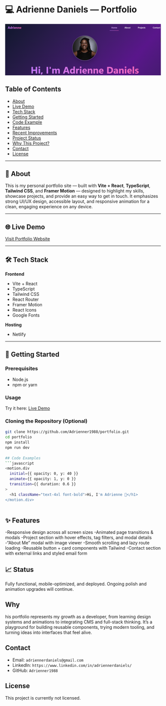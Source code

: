 # 💻 Adrienne Daniels — Portfolio

![Screenshot](src/assets/portfolioImg.png)

## Table of Contents

- [About](#about)
- [Live Demo](#live-demo)
- [Tech Stack](#tech-stack)
- [Getting Started](#getting-started)
- [Code Example](#code-example)
- [Features](#features)
- [Recent Improvements](#recent-improvements)
- [Project Status](#project-status)
- [Why This Project?](#why-this-project)
- [Contact](#contact)
- [License](#license)

---

## 📌 About

This is my personal portfolio site — built with **Vite + React**, **TypeScript**, **Tailwind CSS**, and **Framer Motion** — designed to highlight my skills, showcase projects, and provide an easy way to get in touch. It emphasizes strong UI/UX design, accessible layout, and responsive animation for a clean, engaging experience on any device.

---

## 🌐 Live Demo

[Visit Portfolio Website](https://adriennerdaniels.netlify.app/)

---

## 🛠 Tech Stack

**Frontend**

- Vite + React  
- TypeScript  
- Tailwind CSS  
- React Router  
- Framer Motion  
- React Icons   
- Google Fonts  

**Hosting**

- Netlify

---

## 🚀 Getting Started

### Prerequisites

- Node.js  
- npm or yarn

### Usage
Try it here: [Live Demo](https://reciperainbow.netlify.app/)

### Cloning the Repository (Optional)
```bash
git clone https://github.com/Adrienner1988/portfolio.git
cd portfolio
npm install
npm run dev

## Code Examples
```javascript
<motion.div
  initial={{ opacity: 0, y: 40 }}
  animate={{ opacity: 1, y: 0 }}
  transition={{ duration: 0.6 }}
>
  <h1 className="text-4xl font-bold">Hi, I'm Adrienne 👋</h1>
</motion.div>



```

## ✨ Features
-Responsive design across all screen sizes
-Animated page transitions & modals
-Project section with hover effects, tag filters, and modal details
-“About Me” modal with image viewer
-Smooth scrolling and lazy route loading
-Reusable button + card components with Tailwind
-Contact section with external links and styled email form


## 📈 Status
Fully functional, mobile-optimized, and deployed. Ongoing polish and animation upgrades will continue. 

## Why
his portfolio represents my growth as a developer, from learning design systems and animations to integrating CMS and full-stack thinking. It’s a playground for building reusable components, trying modern tooling, and turning ideas into interfaces that feel alive.


## Contact
- Email: `adriennerdaniels@gmail.com`
- LinkedIn: `https://www.linkedin.com/in/adriennerdaniels/`
- GitHub: `Adrienner1988`

## License
This project is currently not licensed.
